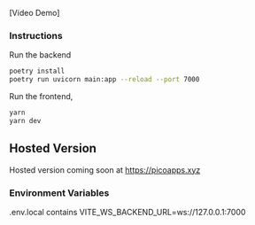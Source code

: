 [Video Demo]

### Instructions

Run the backend

```bash
poetry install
poetry run uvicorn main:app --reload --port 7000
```

Run the frontend,

```bash
yarn
yarn dev
```

## Hosted Version

Hosted version coming soon at https://picoapps.xyz

### Environment Variables

.env.local contains
VITE_WS_BACKEND_URL=ws://127.0.0.1:7000
